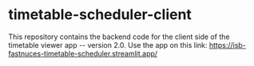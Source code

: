 # timetable-scheduler-client
This repository contains the backend code for the client side of the timetable viewer app -- version 2.0.
Use the app on this link: https://isb-fastnuces-timetable-scheduler.streamlit.app/
